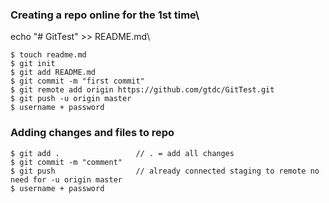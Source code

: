 
### Creating a repo online for the <b>1st time</b>\
echo "# GitTest" >> README.md\

```
$ touch readme.md
$ git init
$ git add README.md
$ git commit -m "first commit"
$ git remote add origin https://github.com/gtdc/GitTest.git
$ git push -u origin master
$ username + password
```
### Adding changes and files to repo

```
$ git add . 				// . = add all changes
$ git commit -m "comment"
$ git push					// already connected staging to remote no need for -u origin master
$ username + password
```